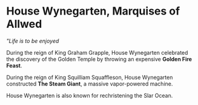 # House Wynegarten, Marquises of Allwed

_"Life is to be enjoyed_

During the reign of King Graham Grapple, House Wynegarten celebrated the discovery of the Golden Temple by throwing an expensive **Golden Fire Feast**.

During the reign of King Squilliam Squaffleson, House Wynegarten constructed **The Steam Giant**, a massive vapor-powered machine.

House Wynegarten is also known for rechristening the Slar Ocean.
